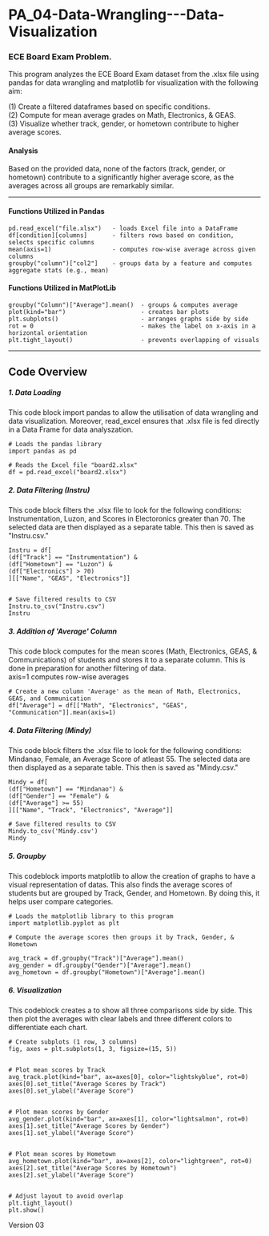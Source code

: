 # PA_04-Data-Wrangling---Data-Visualization

### ECE Board Exam Problem. 
This program analyzes the ECE Board Exam dataset from the .xlsx file  using pandas for data wrangling and matplotlib for visualization with the following aim:  <br />

(1) Create a filtered dataframes based on specific conditions. <br />
(2) Compute for mean average grades on Math, Electronics, & GEAS. <br />
(3) Visualize whether track, gender, or hometown contribute to higher average scores. <br />

#### Analysis
Based on the provided data, none of the factors (track, gender, or hometown) contribute to a significantly higher average score, as the averages across all groups are remarkably similar.

***

#### Functions Utilized in Pandas
```
pd.read_excel("file.xlsx")   - loads Excel file into a DataFrame
df[condition][columns]       - filters rows based on condition, selects specific columns
mean(axis=1)                 - computes row-wise average across given columns
groupby("column")["col2"]    - groups data by a feature and computes aggregate stats (e.g., mean)
```

#### Functions Utilized in MatPlotLib
```
groupby("Column")["Average"].mean()  - groups & computes average
plot(kind="bar")                     - creates bar plots
plt.subplots()                       - arranges graphs side by side
rot = 0                              - makes the label on x-axis in a horizontal orientation
plt.tight_layout()                   - prevents overlapping of visuals
```

---
## Code Overview

##### 1. Data Loading

This code block import pandas to allow the utilisation of data wrangling and data visualization. Moreover, read_excel ensures that .xlsx file is fed directly in a Data Frame for data analyszation.
```
# Loads the pandas library
import pandas as pd

# Reads the Excel file "board2.xlsx"
df = pd.read_excel("board2.xlsx")
```

##### 2. Data Filtering (Instru)

This code block filters the .xlsx file to look for the following conditions: Instrumentation, Luzon, and Scores in Electoronics greater than 70. The selected data are then displayed as a separate table. This then is saved as "Instru.csv."
```
Instru = df[
(df["Track"] == "Instrumentation") &
(df["Hometown"] == "Luzon") &
(df["Electronics"] > 70)
][["Name", "GEAS", "Electronics"]]


# Save filtered results to CSV
Instru.to_csv("Instru.csv")
Instru
```

##### 3. Addition of 'Average' Column

This code block computes for the mean scores (Math, Electronics, GEAS, & Communications) of students and stores it to a separate column. This is done in preparation for another filtering of  data. <br>
axis=1 computes row-wise averages
```
# Create a new column 'Average' as the mean of Math, Electronics, GEAS, and Communication
df["Average"] = df[["Math", "Electronics", "GEAS", "Communication"]].mean(axis=1)
```

##### 4. Data Filtering (Mindy)

This code block filters the .xlsx file to look for the following conditions: Mindanao, Female, an Average Score of atleast 55. The selected data are then displayed as a separate table. This then is saved as "Mindy.csv."
```
Mindy = df[
(df["Hometown"] == "Mindanao") &
(df["Gender"] == "Female") &
(df["Average"] >= 55)
][["Name", "Track", "Electronics", "Average"]]

# Save filtered results to CSV
Mindy.to_csv('Mindy.csv')
Mindy
```

##### 5. Groupby 

This codeblock imports matplotlib to allow the creation of graphs to have a visual representation of datas. This also finds the average scores of students but are grouped by Track, Gender, and Hometown. By doing this, it helps user compare categories.

```
# Loads the matplotlib library to this program
import matplotlib.pyplot as plt

# Compute the average scores then groups it by Track, Gender, & Hometown

avg_track = df.groupby("Track")["Average"].mean()
avg_gender = df.groupby("Gender")["Average"].mean()
avg_hometown = df.groupby("Hometown")["Average"].mean()
```

##### 6. Visualization

This codeblock creates a to show all three comparisons side by side. This then plot the averages with clear labels and three different colors to differentiate each chart.

```
# Create subplots (1 row, 3 columns)
fig, axes = plt.subplots(1, 3, figsize=(15, 5))


# Plot mean scores by Track
avg_track.plot(kind="bar", ax=axes[0], color="lightskyblue", rot=0)
axes[0].set_title("Average Scores by Track")
axes[0].set_ylabel("Average Score")


# Plot mean scores by Gender
avg_gender.plot(kind="bar", ax=axes[1], color="lightsalmon", rot=0)
axes[1].set_title("Average Scores by Gender")
axes[1].set_ylabel("Average Score")


# Plot mean scores by Hometown
avg_hometown.plot(kind="bar", ax=axes[2], color="lightgreen", rot=0)
axes[2].set_title("Average Scores by Hometown")
axes[2].set_ylabel("Average Score")


# Adjust layout to avoid overlap
plt.tight_layout()
plt.show()
```

Version 03
